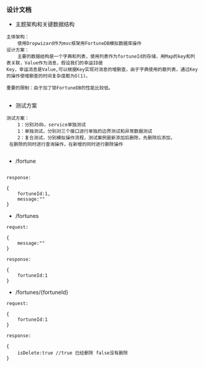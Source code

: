 ### 设计文档

* 主题架构和关键数据结构

~~~
主体架构：
    使用Dropwizard作为mvc框架用FortuneDB模拟数据库操作
设计方案：
    主要的数据结构是一个字典和列表，使用列表作为fortuneId的存储，用Map的key和列表关联，Value作为消息，假设我们的幸运ID是
Key，幸运消息是Value,可以根据Key实现对消息的增删查，由于字典使用的散列表，通过Key的操作使增删查的时间复杂度都为O(1)。

重要的限制：由于加了锁FortuneDB的性能比较低。
    

~~~

* 测试方案

~~~
测试方案：
    1：分别对db，service单独测试
    1：单独测试，分别对三个接口进行单独的边界测试和异常数据测试
    2：复合测试，分别模拟操作流程，测试案例是新添加后删除，先删除后添加，
 在删除的同时进行查询操作，在新增的同时进行删除操作


~~~

* /fortune

~~~

response:

{
    fortuneId:1,
    message:""
}
~~~

* /fortunes

~~~
request:

{
    message:""
}

response:

{
    fortuneId:1
}
~~~

* /fortunes/{fortuneId}
~~~
request:

{
    fortuneId:1
}

response:

{
    isDelete:true //true 已经删除 false没有删除
}

~~~
